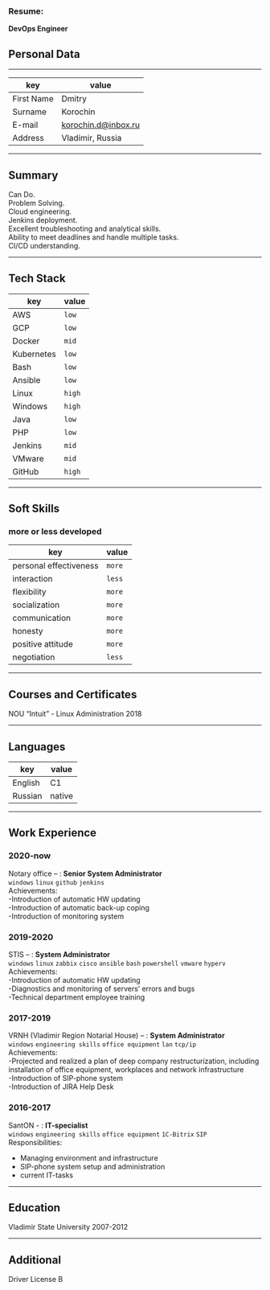 ### Resume: 
**DevOps Engineer**
## Personal Data

------

key        | value
-----------|------
First Name | Dmitry
Surname    | Korochin
E-mail     | korochin.d@inbox.ru
Address    | Vladimir, Russia

------

## Summary 
Can Do. <br />
Problem Solving. <br />
Cloud engineering. <br />
Jenkins deployment. <br />
Excellent troubleshooting and analytical skills. <br />
Ability to meet deadlines and handle multiple tasks. <br />
CI/CD understanding. <br />

------

## Tech Stack
key             | value
--------------- | -----
AWS             | `low`
GCP             | `low`
Docker          | `mid`
Kubernetes      | `low`
Bash            | `low`
Ansible         | `low`
Linux           | `high`
Windows         | `high`
Java            | `low`
PHP             | `low`
Jenkins         | `mid`
VMware          | `mid`
GitHub          | `high`

------

## Soft Skills
### more or less developed
key                     | value
----------------------- | -----
personal effectiveness  | `more`
interaction             | `less`
flexibility             | `more`
socialization           | `more`
communication           | `more`
honesty                 | `more`
positive attitude       | `more`
negotiation             | `less`

------

## Courses and Certificates
NOU “Intuit” - Linux Administration 2018

------

## Languages
key                     | value
----------------------- | -----
English                 | C1
Russian                 | native

------

## Work Experience

### 2020-now
Notary office – 
: **Senior System Administrator** <br />
`windows` `linux` `github` `jenkins` <br />
Achievements: <br />
-Introduction of automatic HW updating <br /> 
-Introduction of automatic back-up coping <br />
-Introduction of monitoring system <br />

### 2019-2020 <br />
STIS – 
: **System Administrator** <br />
`windows` `linux` `zabbix` `cisco` `ansible` `bash` `powershell` `vmware` `hyperv` <br />
Achievements: <br />
-Introduction of automatic HW updating <br /> 
-Diagnostics and monitoring of servers’ errors and bugs <br />
-Technical department employee training <br />

### 2017-2019 <br />
VRNH (Vladimir Region Notarial House) – 
: **System Administrator** <br />
`windows` `engineering skills` `office equipment` `lan` `tcp/ip` <br />
Achievements: <br />
-Projected and realized a plan of deep company restructurization, including installation of office equipment, workplaces and network infrastructure <br />
-Introduction of SIP-phone system <br />
-Introduction of JIRA Help Desk <br />

### 2016-2017 <br />
SantON - 
: **IT-specialist** <br />
`windows` `engineering skills` `office equipment` `1C-Bitrix` `SIP` <br />
Responsibilities: <br />
- Managing environment and infrastructure <br />
- SIP-phone system setup and administration <br />
- current IT-tasks <br /> 

------

## Education
Vladimir State University 2007-2012

------

## Additional
Driver License B
